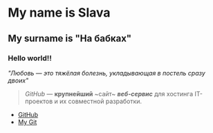 # My name is Slava #
## My surname is "На бабках" ## 
### Hello world!! ###

*"Любовь — это тяжёлая болезнь, укладывающая в постель сразу двоих"*

> *GitHub* — **крупнейший** ~сайт~ ***веб-сервис*** для хостинга IT-проектов и их совместной разработки. 

* [GitHub](https://github.com)
* [My Git](https://github.com/slavadragon1)
